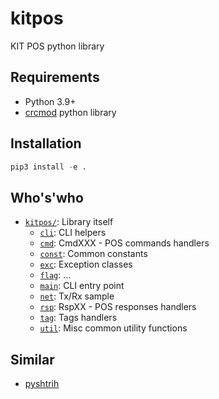# kitpos

KIT POS python library

## Requirements
- Python 3.9+
- [crcmod](https://crcmod.sourceforge.net) python library

## Installation

```py
pip3 install -e .
```

## Who's'who
- [`kitpos/`](`kitpos`): Library itself
  + [`cli`](kitpos/cli.py): CLI helpers
  + [`cmd`](kitpos/cmd.py): CmdXXX - POS commands handlers
  + [`const`](kitpos/const.py): Common constants
  + [`exc`](kitpos/exc.py): Exception classes
  + [`flag`](kitpos/flag.py): &hellip;
  + [`main`](kitpos/main.py): CLI entry point
  + [`net`](kitpos/net.py): Tx/Rx sample
  + [`rsp`](kitpos/rsp.py): RspXX - POS responses handlers
  + [`tag`](kitpos/tag.py): Tags handlers
  + [`util`](kitpos/util.py): Misc common utility functions

## Similar
- [pyshtrih](https://github.com/oleg-golovanov/pyshtrih)
